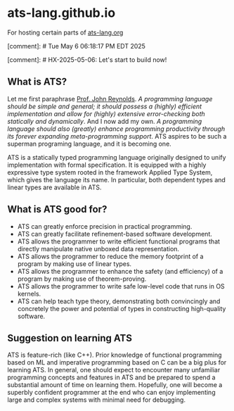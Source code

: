 # ats-lang.github.io
For hosting certain parts of
[ats-lang.org](https://www.ats-lang.org)

[comment]: # Tue May  6 06:18:17 PM EDT 2025

[comment]: # HX-2025-05-06: Let's start to build now!

## What is ATS?

Let me first paraphrase
[Prof. John Reynolds](https://en.wikipedia.org/wiki/John_C._Reynolds).
_A programming language should be simple and general; it should possess
a (highly) efficient implementation and allow for (highly) extensive
error-checking both statically and dynamically_.  And I now add my own.
_A programming language should also (greatly) enhance programming
productivity through its forever expanding meta-programming
support_. ATS aspires to be such a superman programing language, and it
is becoming one.

ATS is a statically typed programming language originally designed to
unify implementation with formal specification. It is equipped with a
highly expressive type system rooted in the framework Applied Type System,
which gives the language its name. In particular, both dependent types
and linear types are available in ATS.

## What is ATS good for?
- ATS can greatly enforce precision in practical programming.
- ATS can greatly facilitate refinement-based software development.
- ATS allows the programmer to write efficient functional programs
  that directly manipulate native unboxed data representation.
- ATS allows the programmer to reduce the memory footprint of
  a program by making use of linear types.
- ATS allows the programmer to enhance the safety (and efficiency) of
  a program by making use of theorem-proving.
- ATS allows the programmer to write safe low-level code that runs in OS kernels.
- ATS can help teach type theory, demonstrating both convincingly and concretely
  the power and potential of types in constructing high-quality software.

## Suggestion on learning ATS

ATS is feature-rich (like C++). Prior knowledge of functional
programming based on ML and imperative programming based on C can be a
big plus for learning ATS. In general, one should expect to encounter
many unfamiliar programming concepts and features in ATS and be
prepared to spend a substantial amount of time on learning
them. Hopefully, one will become a superbly confident programmer at
the end who can enjoy implementing large and complex systems with
minimal need for debugging.